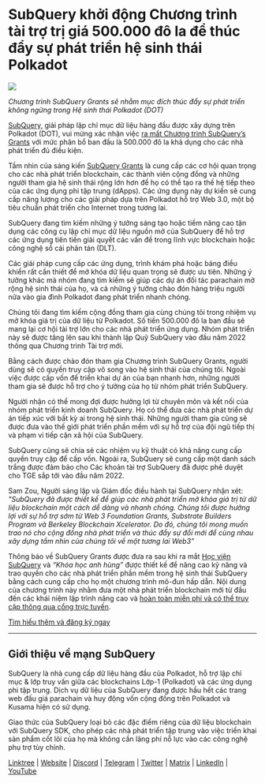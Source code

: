 # SubQuery khởi động Chương trình tài trợ trị giá 500.000 đô la để thúc đẩy sự phát triển hệ sinh thái Polkadot

![](https://cdn-images-1.medium.com/max/800/1*LsQkybCuzuopypGKyKkPAA.png)

_Chương trình SubQuery Grants sẽ nhằm mục đích thúc đẩy sự phát triển không ngừng trong Hệ sinh thái Polkadot (DOT)_

[SubQuery,](https://subquery.network/) giải pháp lập chỉ mục dữ liệu hàng đầu được xây dựng trên Polkadot (DOT), vui mừng xác nhận việc [ra mắt Chương trình SubQuery’s Grants](https://subquery.network/grants) với mức phân bổ ban đầu là 500.000 đô la khả dụng cho các nhà phát triển đủ điều kiện.

Tầm nhìn của sáng kiến ​​[SubQuery Grants](https://subquery.network/grants) là cung cấp các cơ hội quan trọng cho các nhà phát triển blockchain, các thành viên cộng đồng và những người tham gia hệ sinh thái rộng lớn hơn để họ có thể tạo ra thế hệ tiếp theo của các ứng dụng phi tập trung (dApps). Các ứng dụng này dự kiến sẽ cung cấp năng lượng cho các giải pháp dựa trên Polkadot hỗ trợ Web 3.0, một bộ tiêu chuẩn phát triển cho Internet trong tương lai.

SubQuery đang tìm kiếm những ý tưởng sáng tạo hoặc tiềm năng cao tận dụng các công cụ lập chỉ mục dữ liệu nguồn mở của SubQuery để hỗ trợ các ứng dụng tiên tiến giải quyết các vấn đề trong lĩnh vực blockchain hoặc công nghệ sổ cái phân tán (DLT).

Các giải pháp cung cấp các ứng dụng, trình khám phá hoặc bảng điều khiển rất cần thiết để mở khóa dữ liệu quan trọng sẽ được ưu tiên. Những ý tưởng khác mà nhóm đang tìm kiếm sẽ giúp các dự án đối tác parachain mở rộng hệ sinh thái của họ, và cả những ý tưởng chào đón hàng triệu người nữa vào gia đình Polkadot đang phát triển nhanh chóng.

Chúng tôi đang tìm kiếm cộng đồng tham gia cùng chúng tôi trong nhiệm vụ mở khóa giá trị của dữ liệu từ Polkadot. Số tiền 500.000 đô la ban đầu sẽ mang lại cơ hội tài trợ lớn cho các nhà phát triển ứng dụng. Nhóm phát triển này sẽ được tăng lên sau khi thành lập Quỹ SubQuery vào đầu năm 2022 thông qua Chương trình Tài trợ mới.

Bằng cách được chào đón tham gia Chương trình SubQuery Grants, người dùng sẽ có quyền truy cập vô song vào hệ sinh thái của chúng tôi. Ngoài việc được cấp vốn để triển khai dự án của bạn nhanh hơn, những người tham gia sẽ được hỗ trợ cho ý tưởng của họ từ nhóm phát triển SubQuery.

Người nhận có thể mong đợi được hưởng lợi từ chuyên môn và kết nối của nhóm phát triển kinh doanh SubQuery. Họ có thể đưa các nhà phát triển dự án tiếp xúc với bất kỳ ai trong hệ sinh thái. Những người tham gia cũng sẽ được đưa vào thế giới phát triển phần mềm với sự hỗ trợ của đội ngũ tiếp thị và phạm vi tiếp cận xã hội của SubQuery.

SubQuery cũng sẽ chia sẻ các nhiệm vụ kỹ thuật có khả năng cung cấp quyền truy cập để cấp vốn. Ngoài ra, SubQuery sẽ cung cấp một danh sách trắng được đảm bảo cho Các khoản tài trợ SubQuery đã được phê duyệt cho TGE sắp tới vào đầu năm 2022.

Sam Zou, Người sáng lập và Giám đốc điều hành tại SubQuery nhận xét: _"SubQuery đã được thiết kế để giúp các nhà phát triển mở khóa giá trị từ dữ liệu blockchain một cách dễ dàng và nhanh chóng. Chúng tôi được hưởng lợi với sự hỗ trợ sớm từ Web 3 Foundation Grants, Substrate Builders Program và Berkeley Blockchain Xcelerator. Do đó, chúng tôi mong muốn trao nó cho cộng đồng nhà phát triển và thúc đẩy sự đổi mới để cùng nhau xây dựng tầm nhìn của chúng tôi về một tương lai Web3”_

Thông báo về SubQuery Grants được đưa ra sau khi ra mắt [Học viện SubQuery](https://subquery.medium.com/subquery-launches-the-subquery-academy-9505dc66a01) và _“Khóa học anh hùng”_ được thiết kế để nâng cao kỹ năng và trao quyền cho các nhà phát triển phần mềm trong hệ sinh thái SubQuery bằng cách cung cấp cho họ một chương trình mô-đun hấp dẫn. Nội dung của chương trình này nhằm đưa một nhà phát triển blockchain mới từ đầu đến các khái niệm lập trình nâng cao và [hoàn toàn miễn phí và có thể truy cập thông qua cổng trực tuyến](https://subquery.coassemble.com/unlock/dOKZW6O#/).

[Tìm hiểu thêm và đăng ký ngay](https://subquery.network/grants)

---

## Giới thiệu về mạng SubQuery

SubQuery là nhà cung cấp dữ liệu hàng đầu của Polkadot, hỗ trợ lập chỉ mục & lớp truy vấn giữa các blockchains Lớp-1 (Polkadot) và các ứng dụng phi tập trung. Dịch vụ dữ liệu của SubQuery đang được hầu hết các trang web đấu giá parachain và huy động vốn cộng đồng trên Polkadot và Kusama hiện có sử dụng.

Giao thức của SubQuery loại bỏ các đặc điểm riêng của dữ liệu blockchain với SubQuery SDK, cho phép các nhà phát triển tập trung vào việc triển khai sản phẩm cốt lõi của họ mà không cần lãng phí nỗ lực vào các công nghệ phụ trợ tùy chỉnh.

[Linktree](https://linktr.ee/subquerynetwork) | [Website](https://subquery.network/) | [Discord](https://discord.com/invite/78zg8aBSMG) | [Telegram](https://t.me/subquerynetwork) | [Twitter](https://twitter.com/subquerynetwork) | [Matrix](https://matrix.to/#/#subquery:matrix.org) | [LinkedIn](https://www.linkedin.com/company/subquery) | [YouTube](https://www.youtube.com/channel/UCi1a6NUUjegcLHDFLr7CqLw)
